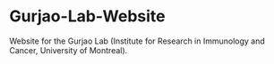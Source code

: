 # Gurjao-Lab-Website
Website for the Gurjao Lab (Institute for Research in Immunology and Cancer, University of Montreal).

